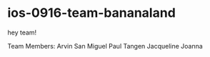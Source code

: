 # ios-0916-team-bananaland

hey team!

Team Members:
Arvin San Miguel
Paul Tangen
Jacqueline
Joanna
